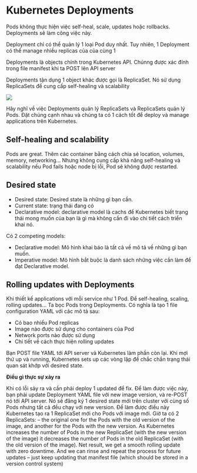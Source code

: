 # Kubernetes Deployments

Pods không thực hiện việc self-heal, scale, updates	hoặc rollbacks. Deployments sẽ làm công việc này.

Deployment chỉ có thể quản lý 1 loại Pod duy nhất. Tuy nhiên, 1	Deployment có thể manage nhiều replicas của của cùng 1 

Deployments	là objects chính trong Kubernetes	API. Chúnng được xác đính trong file manifest	khi ta POST	lên API	server

Deployments tận dụng 1 object khác được gọi là ReplicaSet. Nó sử dụng ReplicaSets để cung cấp self-healing và scalability 

<img src=https://i.imgur.com/wiak285.png>

Hãy nghĩ về việc Deployments quản lý ReplicaSets và ReplicaSets	quản lý Pods.	Đặt chúng cạnh nhau và chúng ta có 1 cách tốt để deploy và manage	applications trên Kubernetes.

## Self-healing	and	scalability

Pods	are	great. Thêm các container bằng cách chia sẻ location, volumes, memory, networking... Nhưng không cung cấp khả năng self-healing và scalability nếu Pod fails hoặc node bị lỗi, Pod sẽ không được restarted.

## Desired state
- Desired	state: Desired	state	là những gì bạn cần.
- Current	state: trạng thái đang có
- Declarative	model: declarative model là cachs để Kubernetes	biết trạng thái mong muốn của bạn là gì mà không cần đi vào chi tiết cách triển khai nó.

Có 2 competing models:
- Declarative model: Mô hình khai báo là tất cả về mô tả về những gì bạn muốn. 
- Imperative model: Mô hình bắt buộc là danh sách những việc cần làm để đạt Declarative model.

## Rolling	updates	with	Deployments

Khi thiết kế applications	với mỗi service như 1 Pod. Để self-healing,	scaling, rolling updates... Ta bọc Pods trong Deployments. Có nghĩa là tạo 1 file configuration YAML với các mô tả sau: 
- Có bao nhiểu Pod	replicas
- Image nào được sử dụng cho containers của Pod
- Network	ports	nào được sử dụng
- Chi tiết về cách thực hiện rolling updates

Bạn POST file YAML tới API	server và Kubernetes làm phần còn lại. Khi mợi thứ up và running,	Kubernetes sets	up các vòng lặp để chắc chắn trạng thái quan sát khớp với desired	state.

**Điều gì thực sự xảy ra**

Khi có lỗi sảy ra và cần phải deploy 1 updated để fix. Để làm được việc này, bạn phải update Deployment YAML file với new	image	version, và re-POST	nó tới API	server.	Nó sẽ đăng ký 1 desired	state	mới trên cluster với cùng số Pods nhưng tất cả đều chạy với new	version. Để làm được điều này Kubernetes tạo ra 1 ReplicaSet mới cho Pods với image mới. Giờ ta có 2 ReplicaSets:	–	the	original	one	for	the	Pods	with	the	old	version	of	the	image,	and
another	for	the	Pods	with	the	new	version.	As	Kubernetes	increases	the	number
of	Pods	in	the	new	ReplicaSet	(with	the	new	version	of	the	image)	it	decreases
the	number	of	Pods	in	the	old	ReplicaSet	(with	the	old	version	of	the	image).	Net
result,	we	get	a	smooth	rolling	update	with	zero	downtime.	And	we	can	rinse	and
repeat	the	process	for	future	updates	–	just	keep	updating	that	manifest	file
(which	should	be	stored	in	a	version	control	system)
